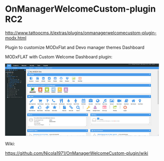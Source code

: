 OnManagerWelcomeCustom-plugin RC2
=============================
http://www.tattoocms.it/extras/plugins/onmanagerwelcomecustom-plugin-modx.html

Plugin to customize MODxFlat and Devo manager themes Dashboard

MODxFLAT with Custom Welcome Dashboard plugin:

![dashboard with plugin](https://raw.githubusercontent.com/Nicola1971/training-materials/master/doc/Dashboard-with-plugin-resized.jpg)


Wiki:

https://github.com/Nicola1971/OnManagerWelcomeCustom-plugin/wiki
